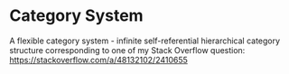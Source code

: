 # Category System
A flexible category system - infinite self-referential hierarchical category structure corresponding to one of my Stack Overflow question: https://stackoverflow.com/a/48132102/2410655
